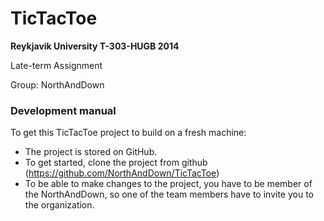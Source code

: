 # TicTacToe

**Reykjavik University
T-303-HUGB 2014**

Late-term Assignment

Group: NorthAndDown

### Development manual

To get this TicTacToe project to build on a fresh machine:
- The project is stored on GitHub.
- To get started, clone the project from github (https://github.com/NorthAndDown/TicTacToe)
- To be able to make changes to the project, you have to be member of the NorthAndDown, so one of the team members have to invite you to the organization.

